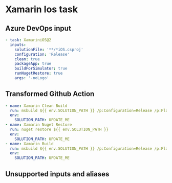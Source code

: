 # Xamarin Ios task

## Azure DevOps input

```yaml
- task: XamariniOS@2
  inputs:
    solutionFile: '**/*iOS.csproj'
    configuration: 'Release'
    clean: true
    packageApp: true
    buildForSimulator: true
    runNugetRestore: true
    args: '-noLogo'
```

## Transformed Github Action

```yaml
- name: Xamarin Clean Build
  run: msbuild ${{ env.SOLUTION_PATH }} /p:Configuration=Release /p:Platform=iPhoneSimulator -noLogo /t:Clean
  env:
    SOLUTION_PATH: UPDATE_ME
- name: Xamarin Nuget Restore
  run: nuget restore ${{ env.SOLUTION_PATH }}
  env:
    SOLUTION_PATH: UPDATE_ME
- name: Xamarin Build
  run: msbuild ${{ env.SOLUTION_PATH }} /p:Configuration=Release /p:Platform=iPhoneSimulator /p:BuildIpa=true -noLogo
  env:
    SOLUTION_PATH: UPDATE_ME
```

## Unsupported inputs and aliases